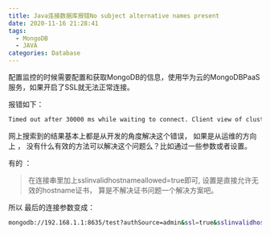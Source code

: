 ```yaml
---
title: Java连接数据库报错No subject alternative names present
date: 2020-11-16 21:28:41
tags:
  - MongoDB
  - JAVA
categories: Database
---
```


配置监控的时候需要配置和获取MongoDB的信息，使用华为云的MongoDBPaaS服务，如果开启了SSL就无法正常连接。

报错如下： 

```bash
Timed out after 30000 ms while waiting to connect. Client view of cluster state is {type=UNKNOWN, servers=[{address=192.168.1.1:8635, type=UNKNOWN, state=CONNECTING, exception={com.mongodb.MongoSocketWriteException: Exception sending message}, caused by {javax.net.ssl.SSLHandshakeException: java.security.cert.CertificateException: No subject alternative names present}, caused by {java.security.cert.CertificateException: No subject alternative names present}}]
```

网上搜索到的结果基本上都是从开发的角度解决这个错误， 如果是从运维的方向上 ， 没有什么有效的方法可以解决这个问题么？比如通过一些参数或者设置。

有的 ： 

> 在连接串里加上sslinvalidhostnameallowed=true即可, 设置是直接允许无效的hostname证书， 算是不解决证书问题一个解决方案吧。

所以 最后的连接参数变成： 

```zsh
mongodb://192.168.1.1:8635/test?authSource=admin&ssl=true&sslinvalidhostnameallowed=true
```

